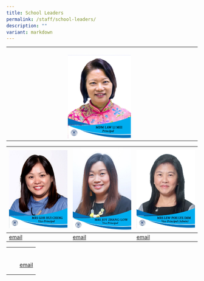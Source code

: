 ```yaml
---
title: School Leaders
permalink: /staff/school-leaders/
description: ""
variant: markdown
---
```

<table>
<tbody>
<tr>
<th rowspan="1" colspan="1">
<p></p>
<div class="isomer-image-wrapper">
<img style="width: 35%;" height="auto" width="100%" alt="" src="/images/MDM_LAW_LI_MEI___P.jpg">
</div>
</th>
<th rowspan="1" colspan="1">
<p></p>
</th>
</tr>
</tbody>
</table>



| ![](/images/Mrs_Goh.jpg) | ![](/images/Mrs_Zhang.jpg) | ![](/images/MRS_LEW_POH_LYE_IMM___VP__resize_.jpg) |
| -------- | -------- | -------- |
| [email](mailto:goh_hui_cheng@schools.gov.sg)     | [email](mailto:low_ai_ling@schools.gov.sg)     | [email](mailto:lew-poh_lye_imm@schools.gov.sg)     |

<table>
<tbody>
<tr>
<th rowspan="1" colspan="1">
<p></p>
</th>
<th rowspan="1" colspan="1">
<p></p>
</th>
<th rowspan="1" colspan="1">
</th>
</tr>
<tr>
<td rowspan="1" colspan="1">
<p></p>
</td>
<td rowspan="1" colspan="1">
<p></p>
</td>
<td rowspan="1" colspan="1">
<p><a href="mailto:law_li_mei@schools.gov.sg" rel="noopener noreferrer nofollow" target="_blank">email</a>
</p>
</td>
</tr></tbody></table>
